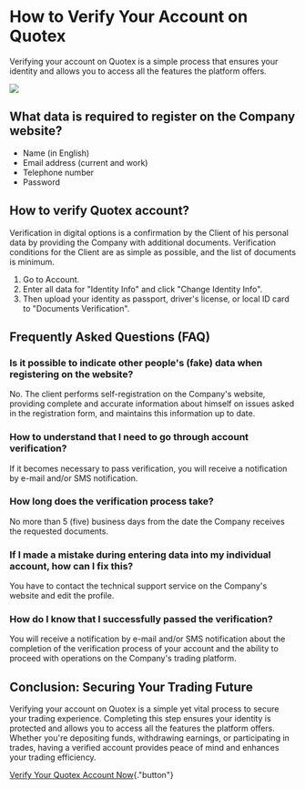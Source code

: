# How to Verify Your Account on Quotex

Verifying your account on Quotex is a simple process that ensures your
identity and allows you to access all the features the platform offers.

[![](https://static.quotex.io/files/4_en/300_250.jpg)](https://traff.sbs/brokerqxlid)

## What data is required to register on the Company website?

-   Name (in English)
-   Email address (current and work)
-   Telephone number
-   Password

## How to verify Quotex account?

Verification in digital options is a confirmation by the Client of his
personal data by providing the Company with additional documents.
Verification conditions for the Client are as simple as possible, and
the list of documents is minimum.

1.  Go to Account.
2.  Enter all data for "Identity Info" and click "Change
    Identity Info".
3.  Then upload your identity as passport, driver's license, or local ID
    card to "Documents Verification".

## Frequently Asked Questions (FAQ)

### Is it possible to indicate other people's (fake) data when registering on the website?

No. The client performs self-registration on the Company's website,
providing complete and accurate information about himself on issues
asked in the registration form, and maintains this information up to
date.

### How to understand that I need to go through account verification?

If it becomes necessary to pass verification, you will receive a
notification by e-mail and/or SMS notification.

### How long does the verification process take?

No more than 5 (five) business days from the date the Company receives
the requested documents.

### If I made a mistake during entering data into my individual account, how can I fix this?

You have to contact the technical support service on the Company's
website and edit the profile.

### How do I know that I successfully passed the verification?

You will receive a notification by e-mail and/or SMS notification about
the completion of the verification process of your account and the
ability to proceed with operations on the Company's trading platform.

## Conclusion: Securing Your Trading Future

Verifying your account on Quotex is a simple yet vital process to secure
your trading experience. Completing this step ensures your identity is
protected and allows you to access all the features the platform offers.
Whether you're depositing funds, withdrawing earnings, or participating
in trades, having a verified account provides peace of mind and enhances
your trading efficiency.

[Verify Your Quotex Account
Now](\%22https://traff.sbs/brokerqxsignup\%22){."button"}

